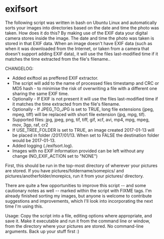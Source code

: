 # exifsort

The following script was written in bash on Ubuntu Linux and automatically sorts your images into directories based on the date and time the photo was taken. How does it do this? By making use of the EXIF data your digital camera stores inside the image. The date and time the photo was taken is stored in that EXIF data. When an image doesn't have EXIF data (such as when it was downloaded from the Internet, or taken from a camera that doesn't support adding EXIF data), it will use the files last-modified time if it matches the time extracted from the file's filename..

CHANGELOG:
- Added exiftool as preffered EXIF extractor.
- The script will add to the name of processed files timestamp and CRC or MD5 hash - to minimise the risk of overwriting a file with a different one sharing the same EXIF time.
- Optionally - If EXIF is not present it will use the files last-modified time if it matches the time extracted from the file's filename.
- Optionally - If JPEG_TO_JPG is set to TRUE, long file extensions (jpeg, mpeg, tiff) will be replaced with short file extension (jpg, mpg, tif).
- Supported files: jpg, jpeg, png, tif, tiff, gif, xcf, avi, mp4, mpg, mpeg, mov, 3gp, raf, cr2
- If USE_TREE_FOLDER is set to TRUE, an image created 2017-01-13 will be placed in folder /2017/01/13. When set to FALSE the destination folder would be 2017-01-13.
- Added logging (./exifsort.log).
- Images with no EXIF information provided can be left without any change (NO_EXIF_ACTION set to "NONE")

First, this should be run in the top-most directory of wherever your pictures are stored. If you have pictures/foldername/somepics/ and pictures/anotherfolder/morepics, run it from your pictures/ directory.

There are quite a few opportunities to improve this script -- and some cautionary notes as well -- marked within the script with FIXME tags. I'm already finished sorting my images, but anyone is welcome to contribute suggestions and improvements, which I'll look into incorporating the next time I'm using this.

Usage: Copy the script into a file, editing options where appropriate, and save it. Make it executable and run it from the command line or window, from the directory where your pictures are stored. No command-line arguments. Back up your stuff first :)

